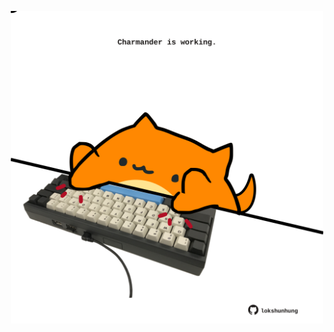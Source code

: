 <!-- built at 16/05/2022, 06:00:53 UTC -->
<p align="center">
  <img width="500" height="500" src="./ReadmeImage.svg">
</p>
